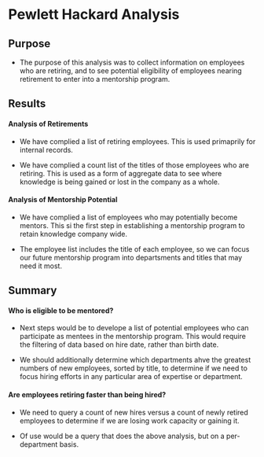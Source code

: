 # Pewlett Hackard Analysis

## Purpose

- The purpose of this analysis was to collect information on employees who are retiring, and to see potential eligibility of employees nearing retirement to enter into a mentorship program.

## Results

#### Analysis of Retirements

- We have complied a list of retiring employees. This is used primaprily for internal records.

- We have complied a count list of the titles of those employees who are retiring. This is used as a form of aggregate data to see where knowledge is being gained or lost in the company as a whole. 

#### Analysis of Mentorship Potential

- We have complied a list of employees who may potentially become mentors. This si the first step in establishing a mentorship program to retain knowledge company wide.

- The employee list includes the title of each employee, so we can focus our future mentorship program into departsments and titles that may need it most.

## Summary

#### Who is eligible to be mentored?

- Next steps would be to develope a list of potential employees who can participate as mentees in the mentorship program. This would require the filtering of data based on hire date, rather than birth date.

- We should additionally determine which departments ahve the greatest numbers of new employees, sorted by title, to determine if we need to focus hiring efforts in any particular area of expertise or department.

#### Are employees retiring faster than being hired?

- We need to query a count of new hires versus a count of newly retired employees to determine if we are losing work capacity or gaining it.

- Of use would be a query that does the above analysis, but on a per-department basis.